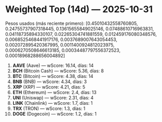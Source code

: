 # Weighted Top (14d) — 2025-10-31
Pesos usados (más reciente primero): [0.45010432558760805, 0.24755737907318445, 0.13615655849025146, 0.07488610716963831, 0.04118735894330107, 0.02265304741881559, 0.012459176080348576, 0.0068525468441917176, 0.0037689007643054453, 0.002072895420367995, 0.0011400924812023975, 0.0006270508646613185, 0.00034487797556372523, 0.00018968288656004892]
1. **AAVE** (Aave) — wScore: 16.14, días: 14
2. **BCH** (Bitcoin Cash) — wScore: 5.36, días: 8
3. **BTC** (Bitcoin) — wScore: 4.38, días: 14
4. **BNB** (BNB) — wScore: 4.34, días: 3
5. **XRP** (XRP) — wScore: 4.21, días: 5
6. **ETH** (Ethereum) — wScore: 2.4, días: 13
7. **UNI** (Uniswap) — wScore: 2.31, días: 4
8. **LINK** (Chainlink) — wScore: 1.7, días: 1
9. **TRX** (TRON) — wScore: 1.3, días: 1
10. **DOGE** (Dogecoin) — wScore: 1.2, días: 1